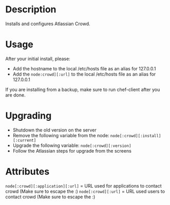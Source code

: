 Description
============
Installs and configures Atlassian Crowd.

Usage
==============
After your initial install, please:
* Add the hostname to the local /etc/hosts file as an alias for 127.0.0.1
* Add the `node:crowd][:url]` to the local /etc/hosts file as an alias for 127.0.0.1

If you are installing from a backup, make sure to run chef-client after you are done.

Upgrading 
======================
* Shutdown the old version on the server
* Remove the following variable from the node: `node[:crowd][:install][:current]`
* Upgrade the following variable: `node[:crowd][:version]`
* Follow the Atlassian steps for upgrade from the screens


Attributes
=======================
`node[:crowd][:application][:url]` = URL used for applications to contact crowd (Make sure to escape the :)
`node[:crowd][:url]` = URL used users to contact crowd (Make sure to escape the :)
